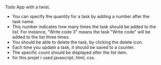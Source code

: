 Todo App with a twist.

- You can specify the quantity for a task by adding a number after the task name.
- This number indicates how many times the task should be added to the list.
For instance, "Write code 3" means the task "Write code" will be added to the list three times.
- You should be able to delete the task, by clicking the delete icon.
- Each time you update a task, it should be saved to a counter.
- The specific count should be displayed after the list item.
- for this projet i used javascript, html, css.

